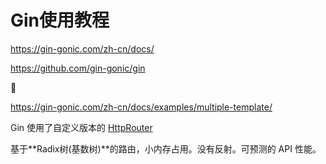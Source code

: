 # Gin使用教程

https://gin-gonic.com/zh-cn/docs/

https://github.com/gin-gonic/gin





🔖

https://gin-gonic.com/zh-cn/docs/examples/multiple-template/



Gin 使用了自定义版本的 [HttpRouter](https://github.com/julienschmidt/httprouter)



基于**Radix树(基数树)**的路由，小内存占用。没有反射。可预测的 API 性能。



